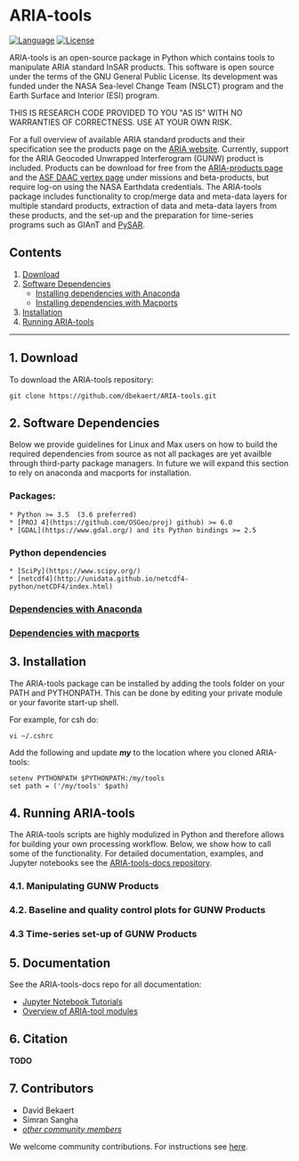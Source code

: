# ARIA-tools

[![Language](https://img.shields.io/badge/python-3.5%2B-blue.svg)](https://www.python.org/)
[![License](https://img.shields.io/badge/license-GPL-yellow.svg)](https://github.com/dbekaert/ARIA-tools/blob/master/LICENSE)

ARIA-tools is an open-source package in Python which contains tools to manipulate ARIA standard InSAR products. This software is open source under the terms of the GNU General Public License. Its development was funded under the NASA Sea-level Change Team (NSLCT) program and the Earth Surface and Interior (ESI) program. 

THIS IS RESEARCH CODE PROVIDED TO YOU "AS IS" WITH NO WARRANTIES OF CORRECTNESS.
USE AT YOUR OWN RISK.

For a full overview of available ARIA standard products and their specification see the products page on the [ARIA website](https://aria.jpl.nasa.gov). Currently, support for the ARIA Geocoded Unwrapped Interferogram (GUNW) product is included. Products can be download for free from the [ARIA-products page](https://aria-products.jpl.nasa.gov) and the [ASF DAAC vertex page](https://vertex.daac.asf.alaska.edu/#) under missions and beta-products, but require log-on using the NASA Earthdata credentials.
The ARIA-tools package includes functionality to crop/merge data and meta-data layers for multiple standard products, extraction of data and meta-data layers from these products, and the set-up and the preparation for time-series programs such as GIAnT and [PySAR](https://github.com/yunjunz/PySAR). 


## Contents

1. [Download](#download)
2. [Software Dependencies](#software-dependencies)
   - [Installing dependencies with Anaconda](#dependencies-with-anaconda)
   - [Installing dependencies with Macports](#dependencies-with-macports)
3. [Installation](#installation)
4. [Running ARIA-tools](#running-aria-tools)


------

## 1. Download

To download the ARIA-tools repository:
```
git clone https://github.com/dbekaert/ARIA-tools.git
```

## 2. Software Dependencies
Below we provide guidelines for Linux and Max users on how to build the required dependencies from source as not all packages are yet availble through third-party package managers. In future we will expand this section to rely on anaconda and macports for installation.

### Packages:

```
* Python >= 3.5  (3.6 preferred)
* [PROJ 4](https://github.com/OSGeo/proj) github) >= 6.0
* [GDAL](https://www.gdal.org/) and its Python bindings >= 2.5
```

### Python dependencies
```
* [SciPy](https://www.scipy.org/) 
* [netcdf4](http://unidata.github.io/netcdf4-python/netCDF4/index.html)
```

### [Dependencies with Anaconda](https://github.com/dbekaert/ARIA-tools/blob/master/Linux_source_build.md)
### [Dependencies with macports](https://github.com/dbekaert/ARIA-tools/blob/master/MacOS_source_build.md)


## 3. Installation

The ARIA-tools package can be installed by adding the tools folder on your PATH and PYTHONPATH.
This can be done by editing your private module or your favorite start-up shell.


For example, for csh do:
```
vi ~/.cshrc
```

Add the following and update ***my*** to the location where you cloned ARIA-tools:
```
setenv PYTHONPATH $PYTHONPATH:/my/tools
set path = ('/my/tools' $path)
```


## 4. Running ARIA-tools

The ARIA-tools scripts are highly modulized in Python and therefore allows for building your own processing workflow. Below, we show how to call some of the functionality. For detailed documentation, examples, and Jupyter notebooks see the [ARIA-tools-docs repository](https://github.com/dbekaert/ARIA-tools-docs/blob/master/README.md).

### 4.1. Manipulating GUNW Products
### 4.2. Baseline and quality control plots for GUNW Products
### 4.3 Time-series set-up of GUNW Products


## 5. Documentation

See the ARIA-tools-docs repo for all documentation:
+ [Jupyter Notebook Tutorials](https://github.com/dbekaert/ARIA-tools-docs/tree/master/Notebooks.md)
+ [Overview of ARIA-tool modules](https://github.com/dbekaert/ARIA-tools-docs/tree/master/Modules.md)

## 6. Citation
**TODO**


## 7. Contributors    

* David Bekaert
* Simran Sangha
* [_other community members_](https://github.com/dbekaert/ARIA-tools/graphs/contributors)

We welcome community contributions. For instructions see [here](https://github.com/dbekaert/ARIA-tools/blob/master/CONTRIBUTING.md).
